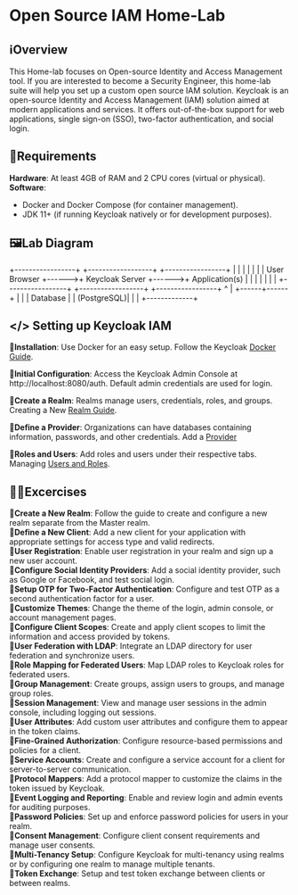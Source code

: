 # Open Source IAM Home-Lab

## ℹ️Overview

This Home-lab focuses on Open-source Identity and Access Management tool. If you are interested to become a Security Engineer, this home-lab suite will help you set up a custom open source IAM solution.
Keycloak is an open-source Identity and Access Management (IAM) solution aimed at modern applications and services. It offers out-of-the-box support for web applications, single sign-on (SSO), two-factor authentication, and social login. 


## 🧮Requirements

**Hardware**: At least 4GB of RAM and 2 CPU cores (virtual or physical).  
**Software**:
- Docker and Docker Compose (for container management).
- JDK 11+ (if running Keycloak natively or for development purposes).

## 🖼️Lab Diagram

+-----------------+       +------------------+       +-----------------+
|                 |       |                  |       |                 |
|  User Browser   +------>+  Keycloak Server +------>+  Application(s) |
|                 |       |                  |       |                 |
+-----------------+       +------------------+       +-----------------+
                                 ^
                                 |
                          +------+------+
                          |             |
                          | Database    |
                          | (PostgreSQL)|
                          |             |
                          +-------------+

## </> Setting up Keycloak IAM

📍**Installation**: Use Docker for an easy setup. Follow the Keycloak [Docker Guide](https://www.keycloak.org/getting-started/getting-started-docker).  

📍**Initial Configuration**: Access the Keycloak Admin Console at http://localhost:8080/auth. Default admin credentials are used for login.  

📍**Create a Realm**: Realms manage users, credentials, roles, and groups. Creating a New [Realm Guide](https://www.keycloak.org/docs/latest/server_admin/#configuring-realms).  

📍**Define a Provider**: Organizations can have databases containing information, passwords, and other credentials. Add a [Provider](https://www.keycloak.org/docs/latest/server_admin/#adding-a-provider)  

📍**Roles and Users**: Add roles and users under their respective tabs. Managing [Users and Roles](https://www.keycloak.org/docs/latest/server_admin/#assembly-managing-users_server_administration_guide).   


## 🧑‍💻Excercises
📍**Create a New Realm**: Follow the guide to create and configure a new realm separate from the Master realm.  
📍**Define a New Client**: Add a new client for your application with appropriate settings for access type and valid redirects.  
📍**User Registration**: Enable user registration in your realm and sign up a new user account.  
📍**Configure Social Identity Providers**: Add a social identity provider, such as Google or Facebook, and test social login.  
📍**Setup OTP for Two-Factor Authentication**: Configure and test OTP as a second authentication factor for a user.  
📍**Customize Themes**: Change the theme of the login, admin console, or account management pages.  
📍**Configure Client Scopes**: Create and apply client scopes to limit the information and access provided by tokens.  
📍**User Federation with LDAP**: Integrate an LDAP directory for user federation and synchronize users.  
📍**Role Mapping for Federated Users**: Map LDAP roles to Keycloak roles for federated users.  
📍**Group Management**: Create groups, assign users to groups, and manage group roles.  
📍**Session Management**: View and manage user sessions in the admin console, including logging out sessions.  
📍**User Attributes**: Add custom user attributes and configure them to appear in the token claims.  
📍**Fine-Grained Authorization**: Configure resource-based permissions and policies for a client.  
📍**Service Accounts**: Create and configure a service account for a client for server-to-server communication.  
📍**Protocol Mappers**: Add a protocol mapper to customize the claims in the token issued by Keycloak.  
📍**Event Logging and Reporting**: Enable and review login and admin events for auditing purposes.  
📍**Password Policies**: Set up and enforce password policies for users in your realm.  
📍**Consent Management**: Configure client consent requirements and manage user consents.  
📍**Multi-Tenancy Setup**: Configure Keycloak for multi-tenancy using realms or by configuring one realm to manage multiple tenants.  
📍**Token Exchange**: Setup and test token exchange between clients or between realms.  


